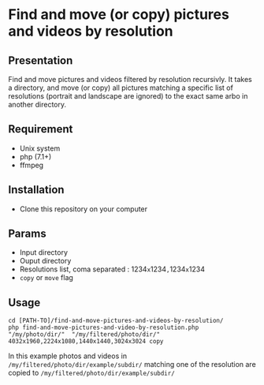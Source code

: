 # Find and move (or copy) pictures and videos by resolution



## Presentation

Find and move pictures and videos filtered by resolution recursivly. It takes a directory, and move (or copy) all pictures matching a specific list of resolutions (portrait and landscape are ignored) to the exact same arbo in another directory.

## Requirement

 - Unix system
 - php (7.1+)
 - ffmpeg

## Installation

 - Clone this repository on your computer 

## Params

- Input directory
- Ouput directory
- Resolutions list, coma separated : 1234`x`1234`,`1234`x`1234
- `copy` or `move` flag

## Usage
```
cd [PATH-TO]/find-and-move-pictures-and-videos-by-resolution/
php find-and-move-pictures-and-video-by-resolution.php "/my/photo/dir/"  "/my/filtered/photo/dir/" 4032x1960,2224x1080,1440x1440,3024x3024 copy
```
In this example photos and videos in `/my/filtered/photo/dir/example/subdir/` matching one of the resolution are copied to `/my/filtered/photo/dir/example/subdir/`